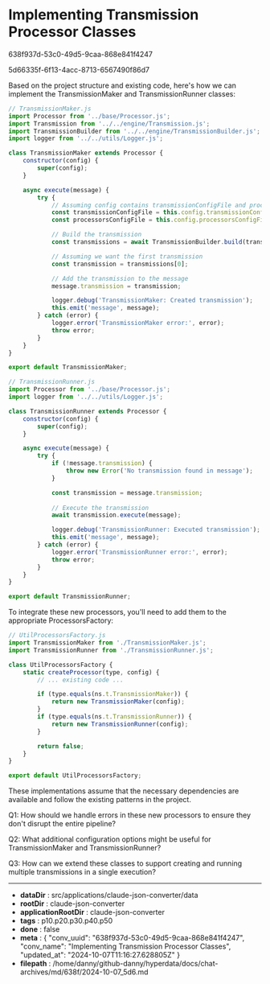 # Implementing Transmission Processor Classes

638f937d-53c0-49d5-9caa-868e841f4247

5d66335f-6f13-4acc-8713-6567490f86d7

 Based on the project structure and existing code, here's how we can implement the TransmissionMaker and TransmissionRunner classes:

```javascript
// TransmissionMaker.js
import Processor from '../base/Processor.js';
import Transmission from '../../engine/Transmission.js';
import TransmissionBuilder from '../../engine/TransmissionBuilder.js';
import logger from '../../utils/Logger.js';

class TransmissionMaker extends Processor {
    constructor(config) {
        super(config);
    }

    async execute(message) {
        try {
            // Assuming config contains transmissionConfigFile and processorsConfigFile
            const transmissionConfigFile = this.config.transmissionConfigFile;
            const processorsConfigFile = this.config.processorsConfigFile;

            // Build the transmission
            const transmissions = await TransmissionBuilder.build(transmissionConfigFile, processorsConfigFile);

            // Assuming we want the first transmission
            const transmission = transmissions[0];

            // Add the transmission to the message
            message.transmission = transmission;

            logger.debug('TransmissionMaker: Created transmission');
            this.emit('message', message);
        } catch (error) {
            logger.error('TransmissionMaker error:', error);
            throw error;
        }
    }
}

export default TransmissionMaker;

// TransmissionRunner.js
import Processor from '../base/Processor.js';
import logger from '../../utils/Logger.js';

class TransmissionRunner extends Processor {
    constructor(config) {
        super(config);
    }

    async execute(message) {
        try {
            if (!message.transmission) {
                throw new Error('No transmission found in message');
            }

            const transmission = message.transmission;
            
            // Execute the transmission
            await transmission.execute(message);

            logger.debug('TransmissionRunner: Executed transmission');
            this.emit('message', message);
        } catch (error) {
            logger.error('TransmissionRunner error:', error);
            throw error;
        }
    }
}

export default TransmissionRunner;
```

To integrate these new processors, you'll need to add them to the appropriate ProcessorsFactory:

```javascript
// UtilProcessorsFactory.js
import TransmissionMaker from './TransmissionMaker.js';
import TransmissionRunner from './TransmissionRunner.js';

class UtilProcessorsFactory {
    static createProcessor(type, config) {
        // ... existing code ...

        if (type.equals(ns.t.TransmissionMaker)) {
            return new TransmissionMaker(config);
        }
        if (type.equals(ns.t.TransmissionRunner)) {
            return new TransmissionRunner(config);
        }

        return false;
    }
}

export default UtilProcessorsFactory;
```

These implementations assume that the necessary dependencies are available and follow the existing patterns in the project.

Q1: How should we handle errors in these new processors to ensure they don't disrupt the entire pipeline?

Q2: What additional configuration options might be useful for TransmissionMaker and TransmissionRunner?

Q3: How can we extend these classes to support creating and running multiple transmissions in a single execution?

---

* **dataDir** : src/applications/claude-json-converter/data
* **rootDir** : claude-json-converter
* **applicationRootDir** : claude-json-converter
* **tags** : p10.p20.p30.p40.p50
* **done** : false
* **meta** : {
  "conv_uuid": "638f937d-53c0-49d5-9caa-868e841f4247",
  "conv_name": "Implementing Transmission Processor Classes",
  "updated_at": "2024-10-07T11:16:27.628805Z"
}
* **filepath** : /home/danny/github-danny/hyperdata/docs/chat-archives/md/638f/2024-10-07_5d6.md